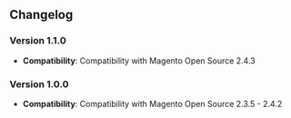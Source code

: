 ## Changelog

### Version 1.1.0
- **Compatibility**: Compatibility with Magento Open Source 2.4.3

### Version 1.0.0
- **Compatibility**: Compatibility with Magento Open Source 2.3.5 - 2.4.2
